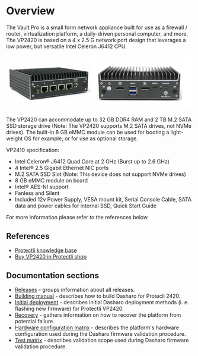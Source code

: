 # Overview

The Vault Pro is a small form network appliance built for use as a firewall
/ router, virtualization platform, a daily-driven personal computer,
and more. The VP2420 is based on a 4 x 2.5 G network port design that leverages
a low power, but versatile Intel Celeron J6412 CPU.

![](/images/VP2420.png)

The VP2420 can accommodate up to 32 GB DDR4 RAM and 2 TB M.2 SATA SSD
storage drive (Note: The VP2420 supports M.2 SATA drives, not NVMe
drives). The built-in 8 GB eMMC module can be used for booting a
light-weight OS for example, or for use as optional storage.

VP2410 specification:

* Intel Celeron® J6412 Quad Core at 2 GHz (Burst up to 2.6 GHz)
* 4 Intel® 2.5 Gigabit Ethernet NIC ports
* M.2 SATA SSD Slot (Note: This device does not support NVMe drives)
* 8 GB eMMC module on board
* Intel® AES-NI support
* Fanless and Silent
* Included 12v Power Supply, VESA mount kit, Serial Console Cable,
SATA data and power cables for internal SSD, Quick Start Guide

For more information please refer to the references below.

## References

* [Protectli knowledge base](https://kb.protectli.com/)
* [Buy VP2420 in Protectli shop](https://eu.protectli.com/product/vp2420/)

## Documentation sections

* [Releases](releases.md) - groups information about all releases.
* [Building manual](building-manual.md) - describes how to build Dasharo for
    Protecli 2420.
* [Initial deployment](initial-deployment.md) - describes initial Dasharo
    deployment methods (i. e. flashing new firmware) for Protectli VP2420.
* [Recovery](recovery.md) - gathers information on how to recover the platform
    from potential failure.
* [Hardware configuration matrix](hardware-matrix.md) - describes the
    platform's hardware configuration used during the Dasharo firmware
    validation procedure.
* [Test matrix](test-matrix.md) - describes validation scope used during
    Dasharo firmware validation procedure.
